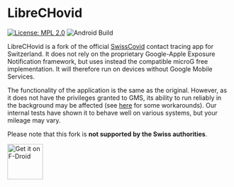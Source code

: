 # LibreCHovid

[![License: MPL 2.0](https://img.shields.io/badge/License-MPL%202.0-brightgreen.svg)](https://github.com/c4dt/dp3t-app-android-ch/blob/microg-nearby/LICENSE)
![Android Build](https://github.com/c4dt/dp3t-app-android-ch/actions/workflows/nogaen.yml/badge.svg)

LibreCHovid is a fork of the official
[SwissCovid](https://www.bag.admin.ch/bag/en/home/krankheiten/ausbrueche-epidemien-pandemien/aktuelle-ausbrueche-epidemien/novel-cov/swisscovid-app-und-contact-tracing.html)
contact tracing app for Switzerland. It does not rely on the proprietary
Google-Apple Exposure Notification framework, but uses instead the compatible
microG free implementation. It will therefore run on devices without Google
Mobile Services.

The functionality of the application is the same as the original. However, as
it does not have the privileges granted to GMS, its ability to run reliably in
the background may be affected (see [here](https://dontkillmyapp.com/) for some
workarounds). Our internal tests have shown it to behave well on various
systems, but your mileage may vary.

Please note that this fork is **not supported by the Swiss authorities**.

[<img src="https://fdroid.gitlab.io/artwork/badge/get-it-on.png"
     alt="Get it on F-Droid"
     height="80">](https://f-droid.org/packages/ch.corona.tracing/)
